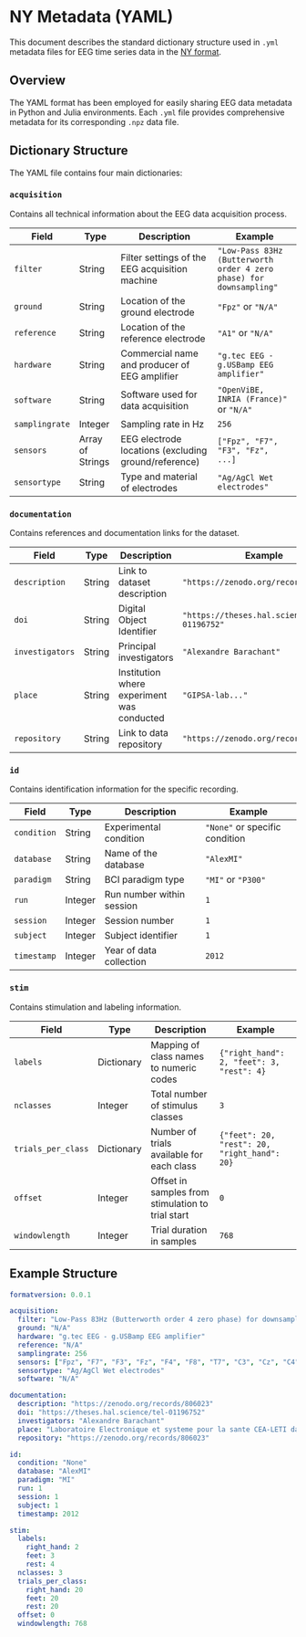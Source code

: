 # NY Metadata (YAML)

This document describes the standard dictionary structure used in `.yml` metadata files for EEG time series data in the [NY format](#NY-format).

## Overview

The YAML format has been employed for easily sharing EEG data metadata in Python and Julia environments. Each `.yml` file provides comprehensive metadata for its corresponding `.npz` data file.

## Dictionary Structure

The YAML file contains four main dictionaries:

### `acquisition`

Contains all technical information about the EEG data acquisition process.

| Field | Type | Description | Example |
|-------|------|-------------|---------|
| `filter` | String | Filter settings of the EEG acquisition machine | `"Low-Pass 83Hz (Butterworth order 4 zero phase) for downsampling"` |
| `ground` | String | Location of the ground electrode | `"Fpz"` or `"N/A"` |
| `reference` | String | Location of the reference electrode | `"A1"` or `"N/A"` |
| `hardware` | String | Commercial name and producer of EEG amplifier | `"g.tec EEG - g.USBamp EEG amplifier"` |
| `software` | String | Software used for data acquisition | `"OpenViBE, INRIA (France)"` or `"N/A"` |
| `samplingrate` | Integer | Sampling rate in Hz | `256` |
| `sensors` | Array of Strings | EEG electrode locations (excluding ground/reference) | `["Fpz", "F7", "F3", "Fz", ...]` |
| `sensortype` | String | Type and material of electrodes | `"Ag/AgCl Wet electrodes"` |

### `documentation`

Contains references and documentation links for the dataset.

| Field | Type | Description | Example |
|-------|------|-------------|---------|
| `description` | String | Link to dataset description | `"https://zenodo.org/records/806023"` |
| `doi` | String | Digital Object Identifier | `"https://theses.hal.science/tel-01196752"` |
| `investigators` | String | Principal investigators | `"Alexandre Barachant"` |
| `place` | String | Institution where experiment was conducted | `"GIPSA-lab..."` |
| `repository` | String | Link to data repository | `"https://zenodo.org/records/806023"` |

### `id`

Contains identification information for the specific recording.

| Field | Type | Description | Example |
|-------|------|-------------|---------|
| `condition` | String | Experimental condition | `"None"` or specific condition |
| `database` | String | Name of the database | `"AlexMI"` |
| `paradigm` | String | BCI paradigm type | `"MI"` or `"P300"` |
| `run` | Integer | Run number within session | `1` |
| `session` | Integer | Session number | `1` |
| `subject` | Integer | Subject identifier | `1` |
| `timestamp` | Integer | Year of data collection | `2012` |

### `stim`

Contains stimulation and labeling information.

| Field | Type | Description | Example |
|-------|------|-------------|---------|
| `labels` | Dictionary | Mapping of class names to numeric codes | `{"right_hand": 2, "feet": 3, "rest": 4}` |
| `nclasses` | Integer | Total number of stimulus classes | `3` |
| `trials_per_class` | Dictionary | Number of trials available for each class | `{"feet": 20, "rest": 20, "right_hand": 20}` |
| `offset` | Integer | Offset in samples from stimulation to trial start | `0` |
| `windowlength` | Integer | Trial duration in samples | `768` |

## Example Structure

```yaml
formatversion: 0.0.1

acquisition:
  filter: "Low-Pass 83Hz (Butterworth order 4 zero phase) for downsampling"
  ground: "N/A"
  hardware: "g.tec EEG - g.USBamp EEG amplifier"
  reference: "N/A"
  samplingrate: 256
  sensors: ["Fpz", "F7", "F3", "Fz", "F4", "F8", "T7", "C3", "Cz", "C4", "T8", "P7", "P3", "Pz", "P4", "P8"]
  sensortype: "Ag/AgCl Wet electrodes"
  software: "N/A"

documentation:
  description: "https://zenodo.org/records/806023"
  doi: "https://theses.hal.science/tel-01196752"
  investigators: "Alexandre Barachant"
  place: "Laboratoire Electronique et systeme pour la sante CEA-LETI dans l'Ecole Doctorale : EEATS, Universite de Grenoble"
  repository: "https://zenodo.org/records/806023"

id:
  condition: "None"
  database: "AlexMI"
  paradigm: "MI"
  run: 1
  session: 1
  subject: 1
  timestamp: 2012

stim:
  labels:
    right_hand: 2
    feet: 3
    rest: 4
  nclasses: 3
  trials_per_class:
    right_hand: 20
    feet: 20
    rest: 20
  offset: 0
  windowlength: 768
```